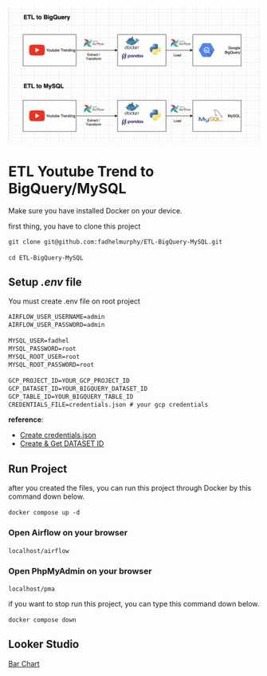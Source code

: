 ![](assets/20240229_133320_ETL.png)

# ETL Youtube Trend to BigQuery/MySQL

Make sure you have installed Docker on your device.

first thing, you have to clone this project

```
git clone git@github.com:fadhelmurphy/ETL-BigQuery-MySQL.git

cd ETL-BigQuery-MySQL
```

## Setup *.env* file

You must create .env file on root project

```
AIRFLOW_USER_USERNAME=admin
AIRFLOW_USER_PASSWORD=admin

MYSQL_USER=fadhel
MYSQL_PASSWORD=root
MYSQL_ROOT_USER=root
MYSQL_ROOT_PASSWORD=root

GCP_PROJECT_ID=YOUR_GCP_PROJECT_ID
GCP_DATASET_ID=YOUR_BIGQUERY_DATASET_ID
GCP_TABLE_ID=YOUR_BIGQUERY_TABLE_ID
CREDENTIALS_FILE=credentials.json # your gcp credentials

```

**reference**:

* [Create credentials.json](https://www.arengu.com/tutorials/how-to-create-a-google-bigquery-service-account-to-use-the-rest-api)
* [Create &amp; Get DATASET ID](https://bipp.io/sql-tutorial/big-query/create-a-database/)

## Run Project

after you created the files, you can run this project through Docker by this command down below.

`docker compose up -d`

### Open Airflow on your browser

`localhost/airflow`

### Open PhpMyAdmin on your browser

`localhost/pma`

if you want to stop run this project, you can type this command down below.

`docker compose down`

## Looker Studio

[Bar Chart](https://lookerstudio.google.com/reporting/7c863c7b-678f-42e3-850c-0d58e628a9c8)
